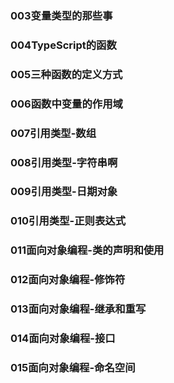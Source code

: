 
### 003变量类型的那些事
### 004TypeScript的函数
### 005三种函数的定义方式
### 006函数中变量的作用域
### 007引用类型-数组
### 008引用类型-字符串啊
### 009引用类型-日期对象
### 010引用类型-正则表达式
### 011面向对象编程-类的声明和使用
### 012面向对象编程-修饰符
### 013面向对象编程-继承和重写
### 014面向对象编程-接口
### 015面向对象编程-命名空间